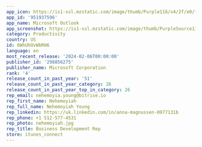 ```yaml
---
app_icon: https://is1-ssl.mzstatic.com/image/thumb/Purple116/v4/2f/e0/f0/2fe0f0db-d4b6-e8e4-eda0-183597bba91d/AppIcon-outlook.prod-0-1x_U007emarketing-0-7-0-0-85-220-0.png/1024x1024bb.png
app_id: '951937596'
app_name: Microsoft Outlook
app_screenshot: https://is1-ssl.mzstatic.com/image/thumb/PurpleSource116/v4/c6/21/20/c62120b8-b72c-ce93-c754-aa37ce4d37d6/6720fe7e-df24-4815-a8f4-b0aef0659a33_APP_IPHONE_65-1.jpg/1284x2778bb.png
category: Productivity
country: US
id: 6WhUhOvWbRH6
language: en
most_recent_release: '2024-02-06T00:00:00'
publisher_id: '298856275'
publisher_name: Microsoft Corporation
rank: '4'
release_count_in_past_year: '51'
release_count_in_past_year_category: 26
release_count_in_past_year_top_in_category: 26
rep_email: nehemoyia.young@bitrise.io
rep_first_name: Nehemoyiah
rep_full_name: Nehemoyiah Young
rep_linkedin: https://uk.linkedin.com/in/anna-magnussen-0977131b
rep_phone: +1 512-577-4531
rep_photo: nehemoyiah.jpg
rep_title: Business Development Rep
store: itunes_connect
---
```

